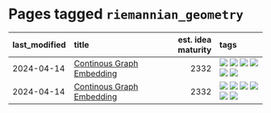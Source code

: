 # Pages tagged `riemannian_geometry`

|last_modified|title|est. idea maturity|tags
|:---|:---|---:|:---|
|2024-04-14|[Continous Graph Embedding](../semantic_space_geometry.md)|2332|[![](https://img.shields.io/badge/tag-differential_geometry-87ec15)](../tags/differential_geometry.md) [![](https://img.shields.io/badge/tag-experimental-77485f)](../tags/experimental.md) [![](https://img.shields.io/badge/tag-gnn-3ed1c7)](../tags/gnn.md) [![](https://img.shields.io/badge/tag-ricci_tensor-57146)](../tags/ricci_tensor.md) [![](https://img.shields.io/badge/tag-riemannian_geometry-4b28a8)](../tags/riemannian_geometry.md) [![](https://img.shields.io/badge/tag-topology-795a7e)](../tags/topology.md)|
|2024-04-14|[Continous Graph Embedding](../continuous_graph_embedding.md)|2332|[![](https://img.shields.io/badge/tag-differential_geometry-87ec15)](../tags/differential_geometry.md) [![](https://img.shields.io/badge/tag-experimental-77485f)](../tags/experimental.md) [![](https://img.shields.io/badge/tag-gnn-3ed1c7)](../tags/gnn.md) [![](https://img.shields.io/badge/tag-ricci_tensor-57146)](../tags/ricci_tensor.md) [![](https://img.shields.io/badge/tag-riemannian_geometry-4b28a8)](../tags/riemannian_geometry.md) [![](https://img.shields.io/badge/tag-topology-795a7e)](../tags/topology.md)|